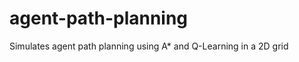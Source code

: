 agent-path-planning
===================

Simulates agent path planning using A* and Q-Learning in a 2D grid
